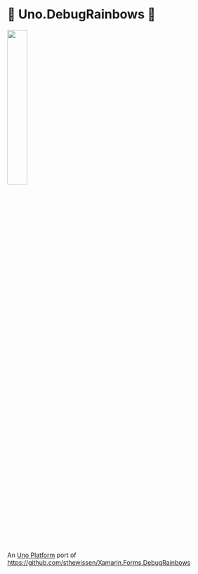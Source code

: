 # 🌈 Uno.DebugRainbows 🌈

<img src="assets/debugrainbows.gif"  width="30%" height="30%">

An [Uno Platform](https://github.com/unoplatform/uno) port of https://github.com/sthewissen/Xamarin.Forms.DebugRainbows
